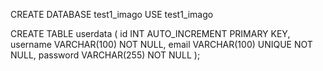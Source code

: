 CREATE DATABASE test1_imago
USE test1_imago

CREATE TABLE userdata (
id INT AUTO_INCREMENT PRIMARY KEY,
username VARCHAR(100) NOT NULL,
email VARCHAR(100) UNIQUE NOT NULL,
password VARCHAR(255) NOT NULL
);
